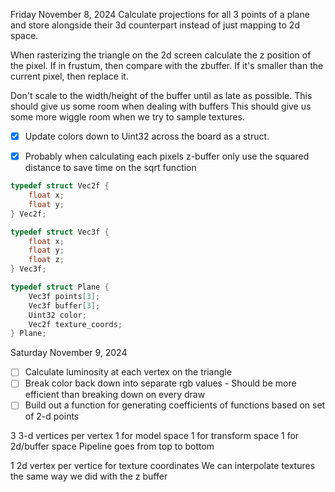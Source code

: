 Friday November 8, 2024
Calculate projections for all 3 points of a plane and store alongside their 3d counterpart instead of just mapping to 2d space.

When rasterizing the triangle on the 2d screen calculate the z position of the pixel.
If in frustum, then compare with the zbuffer. If it's smaller than the current pixel, then replace it.

Don't scale to the width/height of the buffer until as late as possible. This should give us some room when dealing with buffers
This should give us some more wiggle room when we try to sample textures.

- [x] Update colors down to Uint32 across the board as a struct. 

- [x] Probably when calculating each pixels z-buffer only use the squared distance to save time on the sqrt function

```c++
typedef struct Vec2f {
    float x;
    float y;
} Vec2f;

typedef struct Vec3f {
    float x;
    float y;
    float z;
} Vec3f;

typedef struct Plane {
    Vec3f points[3];
    Vec3f buffer[3];
    Uint32 color;
    Vec2f texture_coords;
} Plane;
```


Saturday November 9, 2024
- [ ] Calculate luminosity at each vertex on the triangle
- [ ] Break color back down into separate rgb values - Should be more efficient than breaking down on every draw
- [ ] Build out a function for generating coefficients of functions based on set of 2-d points

3 3-d vertices per vertex
1 for model space
1 for transform space
1 for 2d/buffer space
Pipeline goes from top to bottom

1 2d vertex per vertice for texture coordinates
We can interpolate textures the same way we did with the z buffer
